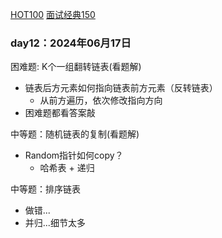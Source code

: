 [HOT100](https://leetcode.cn/studyplan/top-100-liked/)
[面试经典150](https://leetcode.cn/studyplan/top-interview-150/)
### day12：2024年06月17日
困难题: K个一组翻转链表(看题解)
- 链表后方元素如何指向链表前方元素（反转链表）
  - 从前方遍历，依次修改指向方向
- 困难题都看答案敲

中等题：随机链表的复制(看题解)
- Random指针如何copy？
  - 哈希表 + 递归

中等题：排序链表
- 做错...
- 并归...细节太多